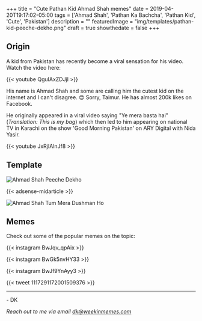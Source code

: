+++
title = "Cute Pathan Kid Ahmad Shah memes"
date = 2019-04-20T19:17:02-05:00
tags = ['Ahmad Shah', 'Pathan Ka Bachcha', 'Pathan Kid', 'Cute', 'Pakistan']
description = ""
featuredImage = "img/templates/pathan-kid-peeche-dekho.png"
draft = true
showthedate = false
+++

## Origin

A kid from Pakistan has recently become a viral sensation for his video. Watch the video here:

{{< youtube QguIAxZDJjI >}}

His name is Ahmad Shah and some are calling him the cutest kid on the internet and I can't disagree. :heart_eyes: Sorry, Taimur. He has almost 200k likes on Facebook.

He originally appeared in a viral video saying "Ye mera basta hai" (*Translation: This is my bag*) which then led to him appearing on national TV in Karachi on the show 'Good Morning Pakistan' on ARY Digital with Nida Yasir.

{{< youtube JxRjIAlnJf8 >}}

## Template

![Ahmad Shah Peeche Dekho](img/templates/pathan-kid-peeche-dekho-with-text.png)

{{< adsense-midarticle >}}

![Ahmad Shah Tum Mera Dushman Ho](img/templates/pathan-kid-dushman-with-text.png)

## Memes

Check out some of the popular memes on the topic:

{{< instagram BwJqv_qpAix >}}

{{< instagram BwGk5nvHY33 >}}

{{< instagram BwJf9YnAyy3 >}}

{{< tweet 1117291172001509376 >}}

---
\- DK

*Reach out to me via email dk@weekinmemes.com*
